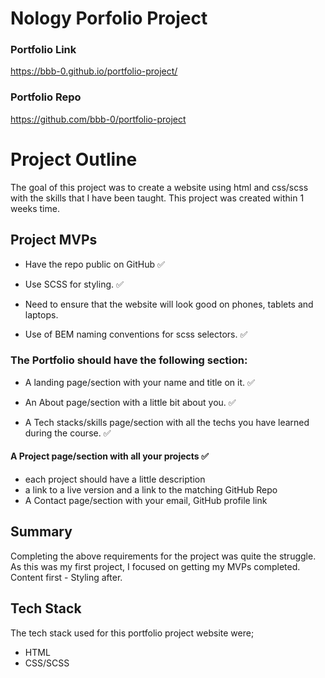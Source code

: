 # Nology Porfolio Project

### Portfolio Link 
https://bbb-0.github.io/portfolio-project/

### Portfolio Repo
https://github.com/bbb-0/portfolio-project


# Project Outline

The goal of this project was to create a website using html and css/scss with the skills that I have been taught.
This project was created within 1 weeks time.

## Project MVPs

- Have the repo public on GitHub ✅

- Use SCSS for styling. ✅

- Need to ensure that the website will look good on phones, tablets and laptops. 

- Use of BEM naming conventions for scss selectors. ✅

### The Portfolio should have the following section:

- A landing page/section with your name and title on it. ✅

- An About page/section with a little bit about you. ✅

- A Tech stacks/skills page/section with all the techs you have learned during the course. ✅

#### A Project page/section with all your projects ✅
 - each project should have a little description 
 - a link to a live version and a link to the matching GitHub Repo
 - A Contact page/section with your email, GitHub profile link

## Summary

Completing the above requirements for the project was quite the struggle. As this was my first project, I focused on getting my MVPs completed. Content first - Styling after.

## Tech Stack

The tech stack used for this portfolio project website were;

- HTML
- CSS/SCSS